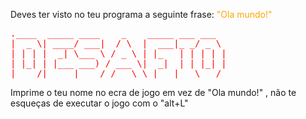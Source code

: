 
Deves ter visto no teu programa a seguinte frase:
<span style="color:orange">"Ola mundo!" </span>

<pre style="color: red">
.____  _____ ____    _    _____ ___ ___  
|  _ \| ____/ ___|  / \  |  ___|_ _/ _ \
| | | |  _| \___ \ / _ \ | |_   | | | | |
| |_| | |___ ___) / ___ \|  _|  | | |_| |
|____/|_____|____/_/   \_\_|   |___\___/
</pre>


Imprime o teu nome no ecra de jogo em vez de "Ola mundo!" , não te esqueças de executar o jogo com o "alt+L"
